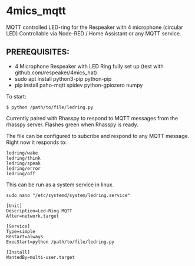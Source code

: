 # 4mics_mqtt
MQTT controlled LED-ring for the Respeaker with 4 microphone (circular LED)
Controllable via Node-RED / Home Assistant or any MQTT service.

## PREREQUISITES:
* 4 Microphone Respeaker with LED Ring fully set up (test with github.com/respeaker/4mics_hat)
* sudo apt install python3-pip python-pip
* pip install paho-mqtt spidev python-gpiozero numpy

To start:

```
$ python /path/to/file/ledring.py
```

Currently paired with Rhasspy to respond to MQTT messages from the rhasspy server. Flashes green when Rhasspy is ready.

The file can be configured to subcribe and respond to any MQTT message. Right now it responds to:
```
ledring/wake
ledring/think
ledring/speak
ledring/error
ledring/off
```
This can be run as a system service in linux.

```
sudo nano "/etc/systemd/system/ledring.service"
```

```
[Unit]
Description=Led-Ring MQTT
After=network.target

[Service]
Type=simple
Restart=always
ExecStart=python /path/to/file/ledring.py

[Install]
WantedBy=multi-user.target
```

